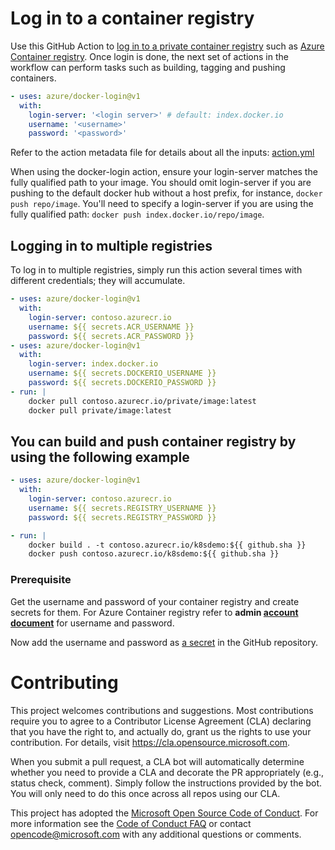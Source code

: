 # Log in to a container registry
Use this GitHub Action to [log in to a private container registry](https://docs.docker.com/engine/reference/commandline/login/) such as [Azure Container registry](https://azure.microsoft.com/en-us/services/container-registry/). Once login is done, the next set of actions in the workflow can perform tasks such as building, tagging and pushing containers.

```yaml
- uses: azure/docker-login@v1
  with:
    login-server: '<login server>' # default: index.docker.io
    username: '<username>'
    password: '<password>'
```
Refer to the action metadata file for details about all the inputs: [action.yml](https://github.com/Azure/docker-login/blob/master/action.yml)

When using the docker-login action, ensure your login-server matches the fully qualified path to your image. You should omit login-server if you are pushing to the default docker hub without a host prefix, for instance, `docker push repo/image`. You'll need to specify a login-server if you are using the fully qualified path: `docker push index.docker.io/repo/image`. 

## Logging in to multiple registries
To log in to multiple registries, simply run this action several times with different credentials; they will accumulate.

```yaml
- uses: azure/docker-login@v1
  with:
    login-server: contoso.azurecr.io
    username: ${{ secrets.ACR_USERNAME }}
    password: ${{ secrets.ACR_PASSWORD }}
- uses: azure/docker-login@v1
  with:
    login-server: index.docker.io
    username: ${{ secrets.DOCKERIO_USERNAME }}
    password: ${{ secrets.DOCKERIO_PASSWORD }}
- run: |
    docker pull contoso.azurecr.io/private/image:latest
    docker pull private/image:latest
```

## You can build and push container registry by using the following example
```yaml
- uses: azure/docker-login@v1
  with:
    login-server: contoso.azurecr.io
    username: ${{ secrets.REGISTRY_USERNAME }}
    password: ${{ secrets.REGISTRY_PASSWORD }}

- run: |
    docker build . -t contoso.azurecr.io/k8sdemo:${{ github.sha }}
    docker push contoso.azurecr.io/k8sdemo:${{ github.sha }}
```

### Prerequisite
Get the username and password of your container registry and create secrets for them. For Azure Container registry refer to **admin [account document](https://docs.microsoft.com/en-us/azure/container-registry/container-registry-authentication#admin-account)** for username and password.

Now add the username and password as [a secret](https://developer.github.com/actions/managing-workflows/storing-secrets/) in the GitHub repository.

# Contributing

This project welcomes contributions and suggestions.  Most contributions require you to agree to a
Contributor License Agreement (CLA) declaring that you have the right to, and actually do, grant us
the rights to use your contribution. For details, visit https://cla.opensource.microsoft.com.

When you submit a pull request, a CLA bot will automatically determine whether you need to provide
a CLA and decorate the PR appropriately (e.g., status check, comment). Simply follow the instructions
provided by the bot. You will only need to do this once across all repos using our CLA.

This project has adopted the [Microsoft Open Source Code of Conduct](https://opensource.microsoft.com/codeofconduct/).
For more information see the [Code of Conduct FAQ](https://opensource.microsoft.com/codeofconduct/faq/) or
contact [opencode@microsoft.com](mailto:opencode@microsoft.com) with any additional questions or comments.
